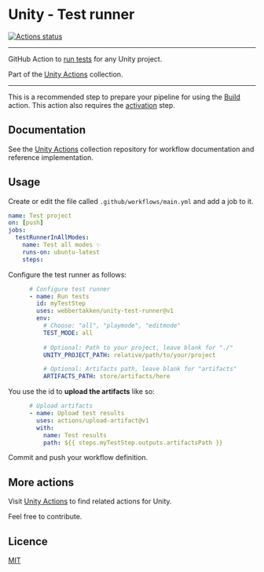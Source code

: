 # Unity - Test runner
[![Actions status](https://github.com/webbertakken/unity-test-runner/workflows/Actions%20%F0%9F%98%8E/badge.svg)](https://github.com/webbertakken/unity-test-runner/actions?query=branch%3Amaster+workflow%3A%22Actions+%F0%9F%98%8E%22)

---

GitHub Action to 
[run tests](https://github.com/marketplace/actions/unity-test-runner) 
for any Unity project. 

Part of the 
[Unity Actions](https://github.com/webbertakken/unity-actions) 
collection.

---

This is a recommended step to prepare your pipeline for using the 
[Build](https://github.com/webbertakken/unity-actions#build)
action. This action also requires the [activation](https://github.com/marketplace/actions/unity-activate) step.

## Documentation

See the 
[Unity Actions](https://github.com/webbertakken/unity-actions)
collection repository for workflow documentation and reference implementation.

## Usage

Create or edit the file called `.github/workflows/main.yml` and add a job to it.

```yaml
name: Test project
on: [push]
jobs:
  testRunnerInAllModes:
    name: Test all modes ✨
    runs-on: ubuntu-latest
    steps:
```

Configure the test runner as follows:

```yaml
      # Configure test runner
      - name: Run tests
        id: myTestStep
        uses: webbertakken/unity-test-runner@v1
        env:
          # Choose: "all", "playmode", "editmode"
          TEST_MODE: all                
          
          # Optional: Path to your project, leave blank for "./"
          UNITY_PROJECT_PATH: relative/path/to/your/project

          # Optional: Artifacts path, leave blank for "artifacts"
          ARTIFACTS_PATH: store/artifacts/here
```

You use the id to **upload the artifacts** like so:

```yaml
      # Upload artifacts
      - name: Upload test results
        uses: actions/upload-artifact@v1
        with:
          name: Test results
          path: ${{ steps.myTestStep.outputs.artifactsPath }}
```

Commit and push your workflow definition.

## More actions

Visit 
[Unity Actions](https://github.com/webbertakken/unity-actions) 
to find related actions for Unity.

Feel free to contribute.

## Licence 

[MIT](./LICENSE)
